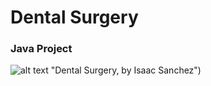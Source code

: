 # Dental Surgery
### Java Project

![alt text](https://github.com/jelitter/Dental-Surgery/blob/master/DentalSurgery.png) "Dental Surgery, by Isaac Sanchez")